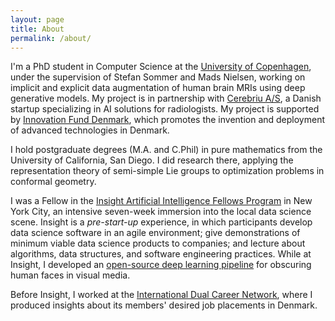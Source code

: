 ```yaml
---
layout: page
title: About
permalink: /about/
---
```


I'm a PhD student in Computer Science at the [University of Copenhagen](https://di.ku.dk/english/), under the supervision of Stefan Sommer and Mads Nielsen, working on implicit and explicit data augmentation of human brain MRIs using deep generative models. My project is in partnership with [Cerebriu A/S](https://www.cerebriu.com/), a Danish startup specializing in AI solutions for radiologists. My project is supported by [Innovation Fund Denmark](https://innovationsfonden.dk/en), which promotes the invention and deployment of advanced technologies in Denmark.

I hold postgraduate degrees (M.A. and C.Phil) in pure mathematics from the University of California, San Diego. I did research there, applying the representation theory of semi-simple Lie groups to optimization problems in conformal geometry.

I was a Fellow in the [Insight Artificial Intelligence Fellows Program](https://www.insightdata.ai/) in New York City, an intensive seven-week immersion into the local data science scene. Insight is a *pre-start-up* experience, in which participants develop data science software in an agile environment; give demonstrations of minimum viable data science products to companies; and lecture about algorithms, data structures, and software engineering practices. While at Insight, I developed an [open-source deep learning pipeline](https://github.com/admshumar/insight-face-erase) for obscuring human faces in visual media.

Before Insight, I worked at the [International Dual Career Network](http://www.idcn.info/), where I produced insights about its members' desired job placements in Denmark.
